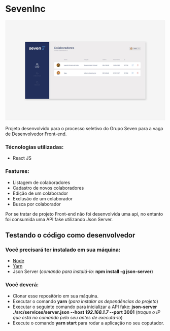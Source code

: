 # SevenInc

<p align="left">
  <img widht="1086" src="./mockup.jpg">
</p>

Projeto desenvolvido para o processo seletivo do Grupo Seven para a vaga de Desenvolvedor Front-end.


### Técnologias utilizadas:

* React JS


### Features:

* Listagem de colaboradores
* Cadastro de novos colaboradores
* Edição de um colaborador
* Exclusão de um colaborador
* Busca por colaborador


Por se tratar de  projeto  Front-end não foi desenvolvida uma api, no entanto foi consumida uma API fake utilizando Json Server.


## Testando o código como desenvolvedor


### Você precisará ter instalado em sua máquina:

* <a href="https://nodejs.org/en/">Node</a>
* <a href="https://yarnpkg.com/">Yarn</a>
* Json Server (*comando para instalá-lo:*   **npm install -g json-server**)


### Você deverá:

* Clonar esse repositório em sua máquina.
* Executar o comando **yarn** (*para instalar as dependências do projeto*)
* Executar o seguinte comando para inicializar a API fake: 
**json-server ./src/services/server.json --host *192.168.1.7* --port 3001**
(*troque o IP que está no comando pelo seu antes de executá-lo*)
* Execute o comando **yarn start** para rodar a aplicação no seu coputador.
